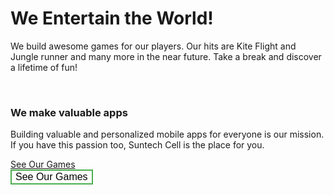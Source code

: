 <html>
<head>
<style>
      .button {
      border: 2px;
      color: white;
      padding 16px 32px;
      text-align: center;
      text-decoration: none;
      display: inline-block;
      font-size: 16px;
      margi: 4px 2px;
      transition duration: 0.4s;
      cursor: pointer;
      }
      .button1 {
      background-color: white;
      color: black;
      border: 2px solid #4CAF50;
      }
      .button1:hover {
      background-color: #4CAF50;
      color: white;
      }
      </style>
<title> Suntech Cell 
      </title>
</head>
<body>
<div class="text-content">
      <h1> We Entertain the World! 
      </h1>
      <p> We build awesome games for our players. Our hits are Kite Flight and Jungle runner and many more in the near future. Take a break and discover a lifetime of fun!
      </p>
      <br>
      <h3>
      We make valuable apps</h3>
      <p> Building valuable and personalized mobile apps for everyone is our mission. If you have this passion too, Suntech Cell is the place for you.
      </p>
       </div>
        <div>
        <a href="https://play.google.com/store/apps/dev?id=7874234134476459079" target="self">
        <span> See Our Games</span>
        </a>
        </div>
        <button class="button button1"> See Our Games </button>
        </body>
</html>

